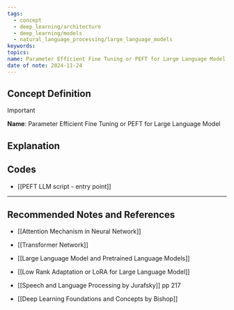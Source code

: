 ```yaml
---
tags:
  - concept
  - deep_learning/architecture
  - deep_learning/models
  - natural_language_processing/large_language_models
keywords: 
topics: 
name: Parameter Efficient Fine Tuning or PEFT for Large Language Model
date of note: 2024-11-24
---
```


## Concept Definition

>[!important]
>**Name**: Parameter Efficient Fine Tuning or PEFT for Large Language Model



## Explanation



## Codes

- [[PEFT LLM script  - entry point]]



-----------
##  Recommended Notes and References

- [[Attention Mechanism in Neural Network]]
- [[Transformer Network]]
- [[Large Language Model and Pretrained Language Models]]


- [[Low Rank Adaptation or LoRA for Large Language Model]]
- [[Speech and Language Processing by Jurafsky]] pp 217
- [[Deep Learning Foundations and Concepts by Bishop]]